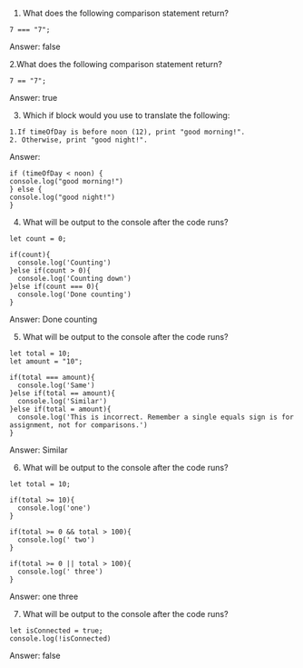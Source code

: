 1. What does the following comparison statement return?

`7 === "7";`

Answer: false


2.What does the following comparison statement return?

`7 == "7";`

Answer: true

3. Which if block would you use to translate the following:
```
1.If timeOfDay is before noon (12), print "good morning!".
2. Otherwise, print "good night!".
```

Answer: 
```
if (timeOfDay < noon) {
console.log("good morning!")
} else {
console.log("good night!")
}
```

4. What will be output to the console after the code runs?
```
let count = 0;

if(count){
  console.log('Counting')
}else if(count > 0){
  console.log('Counting down')
}else if(count === 0){
  console.log('Done counting')
}
```
Answer: Done counting

5. What will be output to the console after the code runs?

```
let total = 10;
let amount = "10";

if(total === amount){
  console.log('Same')
}else if(total == amount){
  console.log('Similar')
}else if(total = amount){
  console.log('This is incorrect. Remember a single equals sign is for assignment, not for comparisons.')
}
```
Answer: Similar

6. What will be output to the console after the code runs?

```
let total = 10;

if(total >= 10){
  console.log('one')
}

if(total >= 0 && total > 100){
  console.log(' two')
}

if(total >= 0 || total > 100){
  console.log(' three')
}
```
Answer: one three

7. What will be output to the console after the code runs?
```
let isConnected = true;
console.log(!isConnected)
```
Answer: false
